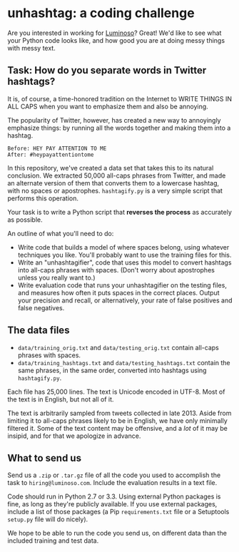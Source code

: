 # unhashtag: a coding challenge

Are you interested in working for [Luminoso](http://luminoso.com)? Great! We'd like to see what your Python code looks like, and how good you are at doing messy things with messy text.

## Task: How do you separate words in Twitter hashtags?

It is, of course, a time-honored tradition on the Internet to WRITE THINGS IN ALL CAPS when you want to emphasize them and also be annoying.

The popularity of Twitter, however, has created a new way to annoyingly emphasize things: by running all the words together and making them into a hashtag.

    Before: HEY PAY ATTENTION TO ME
    After: #heypayattentiontome

In this repository, we've created a data set that takes this to its natural conclusion. We extracted 50,000 all-caps phrases from Twitter, and made an alternate version of them that converts them to a lowercase hashtag, with no spaces or apostrophes. `hashtagify.py` is a very simple script that performs this operation.

Your task is to write a Python script that **reverses the process** as accurately as possible.

An outline of what you'll need to do:

* Write code that builds a model of where spaces belong, using whatever techniques you like. You'll probably want to use the training files for this.
* Write an "unhashtagifier", code that uses this model to convert hashtags into all-caps phrases with spaces. (Don't worry about apostrophes unless you really want to.)
* Write evaluation code that runs your unhashtagifier on the testing files, and measures how often it puts spaces in the correct places. Output your precision and recall, or alternatively, your rate of false positives and false negatives.

## The data files

* `data/training_orig.txt` and `data/testing_orig.txt` contain all-caps phrases with spaces.
* `data/training_hashtags.txt` and `data/testing_hashtags.txt` contain the same phrases, in the same order, converted into hashtags using `hashtagify.py`.

Each file has 25,000 lines. The text is Unicode encoded in UTF-8. Most of the text is in English, but not all of it.

The text is arbitrarily sampled from tweets collected in late 2013. Aside from limiting it to all-caps phrases likely to be in English, we have only minimally filtered it. Some of the text content may be offensive, and a *lot* of it may be insipid, and for that we apologize in advance.

## What to send us

Send us a `.zip` or `.tar.gz` file of all the code you used to accomplish the task to `hiring@luminoso.com`. Include the evaluation results in a text file.

Code should run in Python 2.7 or 3.3. Using external Python packages is fine, as long as they're publicly available. If you use external packages, include a list of those packages (a Pip `requirements.txt` file or a Setuptools `setup.py` file will do nicely).

We hope to be able to run the code you send us, on different data than the included training and test data.
